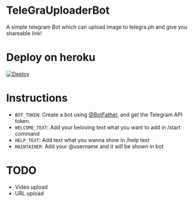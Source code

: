 # TeleGraUploaderBot
A simple telegram Bot which can upload image to telegra.ph and give you shareable link!

# Deploy on heroku
[![Deploy](https://www.herokucdn.com/deploy/button.svg)](https://heroku.com/deploy)

# Instructions
* `BOT_TOKEN`: Create a bot using [@BotFather](https://telegram.dog/BotFather), and get the Telegram API token.
* `WELCOME_TEXT`: Add your beloving text what you want to add in /start command
* `HELP_TEXT`: Add text what you wanna show in /help text
* `MAINTAINER`: Add your @username and it will be shown in bot

# TODO

* Video upload
* URL upload